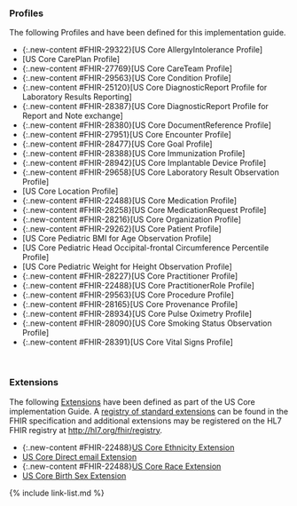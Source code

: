 
### Profiles

The following Profiles and have been defined for this implementation guide.

<!-- {% raw %}
{% include list-simple-profiles.xhtml %}
{% endraw %} -->


- {:.new-content #FHIR-29322}[US Core AllergyIntolerance Profile]
- [US Core CarePlan Profile]
- {:.new-content #FHIR-27769}[US Core CareTeam Profile]
- {:.new-content #FHIR-29563}[US Core Condition Profile]
- {:.new-content #FHIR-25120}[US Core DiagnosticReport Profile for Laboratory Results Reporting]
- {:.new-content #FHIR-28387}[US Core DiagnosticReport Profile for Report and Note exchange]
- {:.new-content #FHIR-28380}[US Core DocumentReference Profile]
- {:.new-content #FHIR-27951}[US Core Encounter Profile]
- {:.new-content #FHIR-28477}[US Core Goal Profile]
- {:.new-content #FHIR-28388}[US Core Immunization Profile]
- {:.new-content #FHIR-28942}[US Core Implantable Device Profile]
- {:.new-content #FHIR-29658}[US Core Laboratory Result Observation Profile]
- [US Core Location Profile]
- {:.new-content #FHIR-22488}[US Core Medication Profile]
- {:.new-content #FHIR-28258}[US Core MedicationRequest Profile]
- {:.new-content #FHIR-28216}[US Core Organization Profile]
- {:.new-content #FHIR-29262}[US Core Patient Profile]
- [US Core Pediatric BMI for Age Observation Profile]
- [US Core Pediatric Head Occipital-frontal Circumference Percentile
Profile]
- [US Core Pediatric Weight for Height Observation Profile]
- {:.new-content #FHIR-28227}[US Core Practitioner Profile]
- {:.new-content #FHIR-22488}[US Core PractitionerRole Profile]
- {:.new-content #FHIR-29563}[US Core Procedure Profile]
- {:.new-content #FHIR-28165}[US Core Provenance Profile]
- {:.new-content #FHIR-28934}[US Core Pulse Oximetry Profile]
- {:.new-content #FHIR-28090}[US Core Smoking Status Observation Profile]
- {:.new-content #FHIR-28391}[US Core Vital Signs Profile]

<!--
- In addition US Core uses the [Vital Signs Profile] from the FHIR Specification.  The expanded US Core [Vital Signs Quick Start] section provides guidance on vital signs search.
-->


<br />

### Extensions

The following [Extensions]({{site.data.fhir.path}}extensibility.html) have been defined as part of the US Core implementation Guide. A [registry of standard extensions]({{site.data.fhir.path}}extensibility-registry.html) can be found in the FHIR specification and additional extensions may be registered on the HL7 FHIR registry at <http://hl7.org/fhir/registry>.

<!-- {% raw %}
{% include list-simple-extensions.xhtml %}
{% endraw %} -->

- {:.new-content #FHIR-22488}[US Core Ethnicity Extension](StructureDefinition-us-core-ethnicity.html)
- [US Core Direct email Extension](StructureDefinition-us-core-direct.html)
- {:.new-content #FHIR-22488}[US Core Race Extension](StructureDefinition-us-core-race.html)
- [US Core Birth Sex Extension](StructureDefinition-us-core-birthsex.html)

{% include link-list.md %}

<br />
